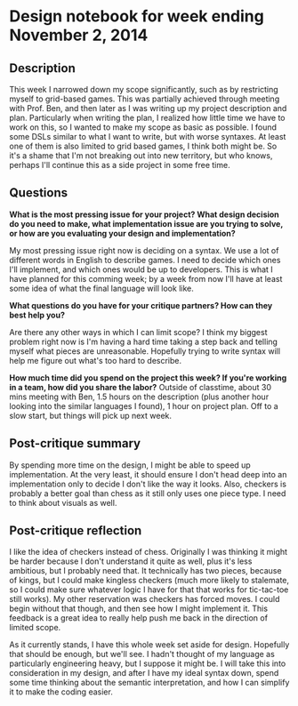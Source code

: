 # Design notebook for week ending November 2, 2014

## Description

This week I narrowed down my scope significantly, such as by restricting myself to grid-based games. This was partially achieved through meeting with Prof. Ben, and then later as I was writing up my project description and plan. Particularly when writing the plan, I realized how little time we have to work on this, so I wanted to make my scope as basic as possible. I found some DSLs similar to what I want to write, but with worse syntaxes. At least one of them is also limited to grid based games, I think both might be. So it's a shame that I'm not breaking out into new territory, but who knows, perhaps I'll continue this as a side project in some free time.

## Questions

**What is the most pressing issue for your project? What design decision do
you need to make, what implementation issue are you trying to solve, or how
are you evaluating your design and implementation?**

My most pressing issue right now is deciding on a syntax. We use a lot of different words in English to describe games. I need to decide which ones I'll implement, and which ones would be up to developers. This is what I have planned for this comming week; by a week from now I'll have at least some idea of what the final language will look like.

**What questions do you have for your critique partners? How can they best help
you?**

Are there any other ways in which I can limit scope? I think my biggest problem right now is I'm having a hard time taking a step back and telling myself what pieces are unreasonable. Hopefully trying to write syntax will help me figure out what's too hard to describe.

**How much time did you spend on the project this week? If you're working in a
team, how did you share the labor?**
Outside of classtime, about 30 mins meeting with Ben, 1.5 hours on the description (plus another hour looking into the similar languages I found), 1 hour on project plan. Off to a slow start, but things will pick up next week.


## Post-critique summary

By spending more time on the design, I might be able to speed up implementation. At the very least, it should ensure I don't head deep into an implementation only to decide I don't like the way it looks. Also, checkers is probably a better goal than chess as it still only uses one piece type. I need to think about visuals as well.

## Post-critique reflection

I like the idea of checkers instead of chess. Originally I was thinking it might be harder because I don't understand it quite as well, plus it's less ambitious, but I probably need that. It technically has two pieces, because of kings, but I could make kingless checkers (much more likely to stalemate, so I could make sure whatever logic I have for that that works for tic-tac-toe still works). My other reservation was checkers has forced moves. I could begin without that though, and then see how I might implement it. This feedback is a great idea to really help push me back in the direction of limited scope.

As it currently stands, I have this whole week set aside for design. Hopefully that should be enough, but we'll see. I hadn't thought of my language as particularly engineering heavy, but I suppose it might be. I will take this into consideration in my design, and after I have my ideal syntax down, spend some time thinking about the semantic interpretation, and how I can simplify it to make the coding easier.
